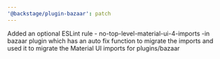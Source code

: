 ```yaml
---
'@backstage/plugin-bazaar': patch
---
```


Added an optional ESLint rule - no-top-level-material-ui-4-imports -in bazaar plugin which has an auto fix function to migrate the imports and used it to migrate the Material UI imports for plugins/bazaar
